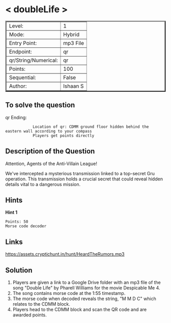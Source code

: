 # < doubleLife >

<table border=3 >
<tr>
    <td>Level:</td>
    <td>1</td>
</tr>
<tr>
    <td>Mode:</td>
    <td>Hybrid</td>
</tr>
<tr>
    <td>Entry Point:</td>
    <td>mp3 File</td>
</tr>
<tr>
    <td>Endpoint:</td>
    <td>qr</td>
</tr>
<tr>
    <td>qr/String/Numerical:</td>
    <td>qr</td>
</tr>
<tr>
    <td>Points:</td>
    <td>100</td>
</tr>
<tr>
    <td>Sequential:</td>
    <td>False</td>
</tr>
<tr>
    <td>Author:</td>
    <td>Ishaan S</td>
</tr>
</table>

## To solve the question

qr Ending:

                Location of qr: CDMM ground floor hidden behind the eastern wall according to your compass
                Players get points directly

## Description of the Question

Attention, Agents of the Anti-Villain League!

We've intercepted a mysterious transmission linked to a top-secret Gru operation. This transmission holds a crucial secret that could reveal hidden details vital to a dangerous mission.

## Hints

**Hint 1**

    Points: 50
    Morse code decoder

## Links

https://assets.cryptichunt.in/hunt/HeardTheRumors.mp3

## Solution

1. Players are given a link to a Google Drive folder with an mp3 file of the song "Double Life" by Pharell Williams for the movie Despicable Me 4.
2. The song contains morse code at the 1:55 timestamp.
3. The morse code when decoded reveals the string, "M M D C" which relates to the CDMM block.
4. Players head to the CDMM block and scan the QR code and are awarded points.

